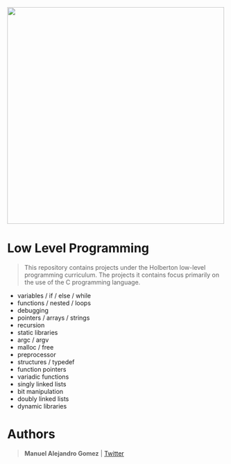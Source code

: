 <img  src  =  "https://camo.githubusercontent.com/2dec91e6bf9bc9cb3957f84ed9fe8e9a00dd6139eeeb04d3e2dae81977572059/68747470733a2f2f692e6962622e636f2f6e4d74525851522f486f6c626572746f6e2e706e67" width  =  "500"/>

# Low Level Programming

> This repository contains projects under the Holberton low-level programming curriculum. The projects it contains focus primarily on the use of the C programming language.
- variables / if / else / while
- functions / nested / loops
- debugging
- pointers / arrays / strings
- recursion
- static libraries
- argc / argv
- malloc / free
- preprocessor
- structures / typedef
- function pointers
- variadic functions
- singly linked lists
- bit manipulation
- doubly linked lists
- dynamic libraries


# Authors

> **Manuel Alejandro Gomez** | [Twitter](https://twitter.com/ManoloGomez08)
